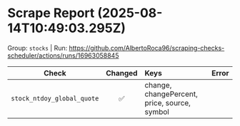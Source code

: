 # Scrape Report (2025-08-14T10:49:03.295Z)

Group: `stocks`  |  Run: https://github.com/AlbertoRoca96/scraping-checks-scheduler/actions/runs/16963058845

| Check | Changed | Keys | Error |
|---|:---:|:--|:--|
| `stock_ntdoy_global_quote` | ✅ | change, changePercent, price, source, symbol |  |
